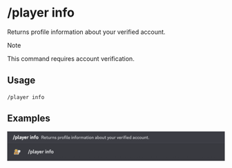 # /player info

Returns profile information about your verified account.

> [!NOTE]
> This command requires account verification.

## Usage

```
/player info
```

## Examples

<img src="../../_media/examples/player/info-0.png" class="prettier" draggable="false">